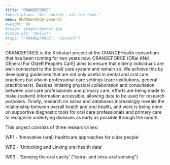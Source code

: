 ```yaml
---
title: "ORANGEFORCE"
#description: "All content, all the time."
menu: ORANGEFORCE-general
#weight: 90
#image: images/banner.jpg
#image_alt: "Hello!"
#tags: ["ORANGEFORCE", "content"]
---
```


ORANGEFORCE is the Kickstart project of the ORANGEHealth consortium that has been running for two years now. ORANGEFORCE (ORal ANd GEneral For OldeR People’s CarE) aims to ensure that elderly individuals are well-connected to the (oral) care system and remain so. We achieve this by developing guidelines that are not only useful in dental and oral care practices but also in professional care settings (care institutions, general practitioners). Besides initiating physical collaboration and consultation between oral care professionals and primary care, efforts are being made to make (patient) information accessible, allowing data to be used for research purposes. Finally, research on saliva and databases increasingly reveals the relationship between overall health and oral health, and work is being done on supportive diagnostic tools for oral care professionals and primary care to recognize underlying diseases as early as possible through the mouth.

This project consists of three research lines:

WP1 - ‘Innovative (oral) healthcare approaches for older people’

WP2 - ‘Unlocking and Linking oral health data’

WP3 - ‘Sensing the oral cavity’ (“extra- and intra-oral sensing”)

